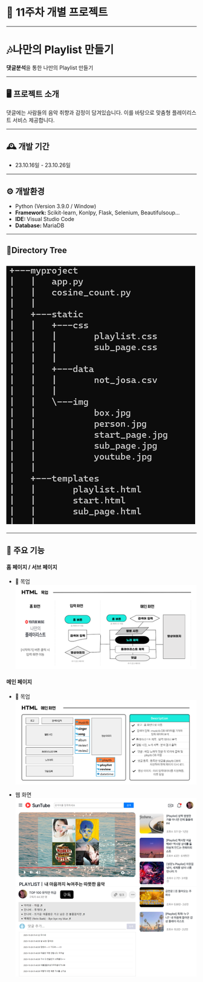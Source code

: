 # 🚩 11주차 개별 프로젝트
----------------------------------------------------------
# 🎶나만의 Playlist 만들기
<strong>댓글분석</strong>을 통한 나만의 Playlist 만들기

----------------------------------------------------------
## 🖥️ 프로젝트 소개
댓글에는 사람들의 음악 취향과 감정이 담겨있습니다.
이를 바탕으로 맞춤형 플레이리스트 서비스 제공합니다.
<br>

----------------------------------------------------------
## 🕰️ 개발 기간
* 23.10.16일 - 23.10.26일

----------------------------------------------------------
## ⚙ 개발환경
- Python (Version 3.9.0 / Window)
- <strong>Framework: </strong> Scikit-learn, Konlpy, Flask, Selenium, Beautifulsoup...
- <strong>IDE: </strong> Visual Studio Code
- <strong>Database: </strong> MariaDB

----------------------------------------------------------
## 🌳Directory Tree
![Alt text](read_img/dir_tree.png)
----------------------------------------------------------

----------------------------------------------------------
## 📌 주요 기능
#### 홈 페이지 / 서브 페이지
* 📍 목업
![Alt text](read_img/%EB%AA%A9%EC%97%85.png)

#### 메인 페이지 
* 📍 목업
![!\[Alt text\](read_img/sub_page.png)](read_img/%EB%A9%94%EC%9D%B8%ED%8E%98%EC%9D%B4%EC%A7%80_%EB%AA%A9%EC%97%85.png)

* 웹 화면
![Alt text](read_img/main1.png)
![Alt text](read_img/main2.png)


